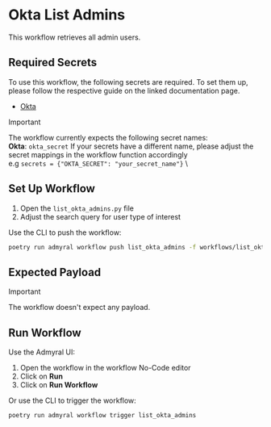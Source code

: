 # Okta List Admins

This workflow retrieves all admin users.

## Required Secrets

To use this workflow, the following secrets are required. To set them up, please follow the respective guide on the linked documentation page.

- [Okta](https://docs.admyral.dev/integrations/okta/okta)

> [!IMPORTANT]
> The workflow currently expects the following secret names: \
> **Okta**: `okta_secret`
> If your secrets have a different name, please adjust the secret mappings in the workflow function accordingly \
> e.g `secrets = {"OKTA_SECRET": "your_secret_name"}` \

## Set Up Workflow

1. Open the `list_okta_admins.py` file
2. Adjust the search query for user type of interest

Use the CLI to push the workflow:

```bash
poetry run admyral workflow push list_okta_admins -f workflows/list_okta_admins/list_okta_admins.py --activate
```

## Expected Payload

> [!IMPORTANT]
> The workflow doesn't expect any payload.

## Run Workflow

Use the Admyral UI:

1. Open the workflow in the workflow No-Code editor
2. Click on **Run**
3. Click on **Run Workflow**

Or use the CLI to trigger the workflow:

```bash
poetry run admyral workflow trigger list_okta_admins
```
